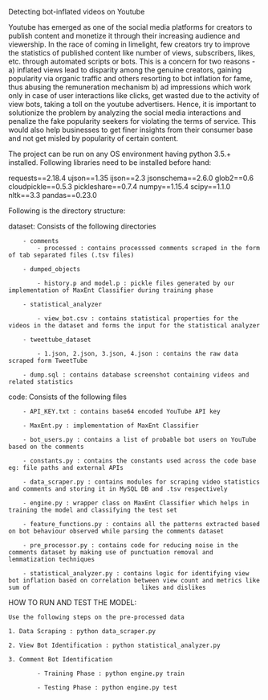 Detecting bot-inflated videos on Youtube

Youtube has emerged as one of the social media platforms for creators to publish content and monetize it through their increasing audience and viewership. In the race of coming in limelight, few creators try to improve the statistics of published content like number of views, subscribers, likes, etc. through automated scripts or bots. This is a concern for two reasons - a) inflated views lead to disparity among the genuine creators, gaining popularity via organic traffic and others resorting to bot inflation for fame, thus abusing the remuneration mechanism b) ad impressions which work only in case of user interactions like clicks, get wasted due to the activity of view bots, taking a toll on the youtube advertisers. Hence, it is important to solutionize the problem by analyzing the social media interactions and penalize the fake popularity seekers for violating the terms of service. This would also help businesses to get finer insights from their consumer base and not get misled by popularity of certain content.  

The project can be run on any OS environment having python 3.5.+ installed. 
Following libraries need to be installed before hand:

requests==2.18.4
ujson==1.35
ijson==2.3
jsonschema==2.6.0
glob2==0.6
cloudpickle==0.5.3
pickleshare==0.7.4
numpy==1.15.4
scipy==1.1.0
nltk==3.3
pandas==0.23.0

Following is the directory structure:

dataset: Consists of the following directories

		- comments 
			- processed : contains processsed comments scraped in the form of tab separated files (.tsv files)
		
        - dumped_objects
			
            - history.p and model.p : pickle files generated by our implementation of MaxEnt Classifier during training phase
		
        - statistical_analyzer 
			
            - view_bot.csv : contains statistical properties for the videos in the dataset and forms the input for the statistical analyzer
		
        - tweettube_dataset
			
            - 1.json, 2.json, 3.json, 4.json : contains the raw data scraped form TweetTube

		- dump.sql : contains database screenshot containing videos and related statistics

code: Consists of the following files 
		
        - API_KEY.txt : contains base64 encoded YouTube API key
		
        - MaxEnt.py : implementation of MaxEnt Classifier
		
        - bot_users.py : contains a list of probable bot users on YouTube based on the comments
		
        - constants.py : contains the constants used across the code base eg: file paths and external APIs
		
        - data_scraper.py : contains modules for scraping video statistics and comments and storing it in MySQL DB and .tsv respectively
		
        - engine.py : wrapper class on MaxEnt Classifier which helps in training the model and classifying the test set
		
        - feature_functions.py : contains all the patterns extracted based on bot behaviour observed while parsing the comments dataset
		
        - pre_processor.py : contains code for reducing noise in the comments dataset by making use of punctuation removal and lemmatization techniques
		
        - statistical_analyzer.py : contains logic for identifying view bot inflation based on correlation between view count and metrics like sum of 								likes and dislikes


HOW TO RUN AND TEST THE MODEL:

	Use the following steps on the pre-processed data

	1. Data Scraping : python data_scraper.py

	2. View Bot Identification : python statistical_analyzer.py 

	3. Comment Bot Identification 
		
            - Training Phase : python engine.py train
		
            - Testing Phase : python engine.py test